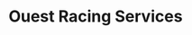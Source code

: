 ---
title: "Ouest Racing Services"
url: /saint-andre-de-la-marche/ouest-racing-services/
shop: Motorrad
---
